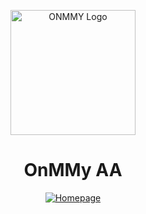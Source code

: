 <p align="center">
  <img src="https://imghost.online/ib/5Bxw7Ilt1UOo2Os_1754796370.png" alt="ONMMY Logo" width="200" />
</p>

<h1 align="center">OnMMy AA</h1>

<div align="center">
  <a href="https://www.OnMMy.com/">
    <img alt="Homepage" src="https://imghost.online/ib/6sNPIMtP6XK2LF3_1754797191.png" />
  </a>
</div>




